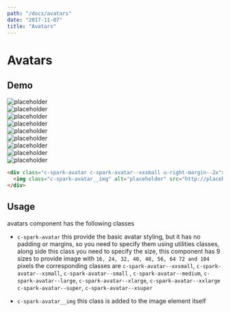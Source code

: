 ```yaml
---
path: "/docs/avatars"
date: "2017-11-07"
title: "Avatars"
---
```

# Avatars

## Demo
<div class="u-display-flex u-bottom-margin--3x u-align-items--center">
  <div class="c-spark-avatar c-spark-avatar--xxsmall u-right-margin--2x">
    <img class="c-spark-avatar__img" alt="placeholder" src="http://placehold.it/16x16/3B6DC6/FFF">
  </div>

  <div class="c-spark-avatar c-spark-avatar--xsmall u-right-margin--2x">
    <img class="c-spark-avatar__img" alt="placeholder" src="http://placehold.it/24x24/3B6DC6/FFF">
  </div>

  <div class="c-spark-avatar c-spark-avatar--small u-right-margin--2x">
    <img class="c-spark-avatar__img" alt="placeholder" src="http://placehold.it/32x32/3B6DC6/FFF">
  </div>

  <div class="c-spark-avatar c-spark-avatar--medium u-right-margin--2x">
    <img class="c-spark-avatar__img" alt="placeholder" src="http://placehold.it/40x40/3B6DC6/FFF">
  </div>

  <div class="c-spark-avatar c-spark-avatar--large u-right-margin--2x">
    <img class="c-spark-avatar__img" alt="placeholder" src="http://placehold.it/48x48/3B6DC6/FFF">
  </div>

  <div class="c-spark-avatar c-spark-avatar--xlarge u-right-margin--2x">
    <img class="c-spark-avatar__img" alt="placeholder" src="http://placehold.it/56x56/3B6DC6/FFF">
  </div>

  <div class="c-spark-avatar c-spark-avatar--xxlarge u-right-margin--2x">
    <img class="c-spark-avatar__img" alt="placeholder" src="http://placehold.it/64x64/3B6DC6/FFF">
  </div>

  <div class="c-spark-avatar c-spark-avatar--super u-right-margin--2x">
    <img class="c-spark-avatar__img" alt="placeholder" src="http://placehold.it/72x72/3B6DC6/FFF">
  </div>

  <div class="c-spark-avatar c-spark-avatar--xsuper">
    <img class="c-spark-avatar__img" alt="placeholder" src="http://placehold.it/104x104/3B6DC6/FFF">
  </div>
</div>

```html
<div class="c-spark-avatar c-spark-avatar--xxsmall u-right-margin--2x">
  <img class="c-spark-avatar__img" alt="placeholder" src="http://placehold.it/16x16/3B6DC6/FFF">
</div>
```

## Usage
avatars component has the following classes
* `c-spark-avatar` this provide the basic avatar styling, but it has no padding or margins, so you
need to specify them using utilities classes, along side this class you need to specify the size,
this component has 9 sizes to provide image with `16, 24, 32, 40, 48, 56, 64 72 and 104` pixels the
corresponding classes are `c-spark-avatar--xxsmall`, `c-spark-avatar--xsmall`, `c-spark-avatar--small`
, `c-spark-avatar--medium`, `c-spark-avatar--large`, `c-spark-avatar--xlarge`, `c-spark-avatar--xxlarge`
`c-spark-avatar--super`, `c-spark-avatar--xsuper`

* `c-spark-avatar__img` this class is added to the image element itself
